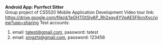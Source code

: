 **Android App: Purrfect Sitter** <br />
Group project of CS5520 Mobile Application Development
Video tour link: https://drive.google.com/file/d/1eGHTGtSIyAP_Rh2xqv4YVpAE5F6cnXvc/view?usp=sharing
Test accounts:
1. email: tatest@gmail.com, password: tatest
2. email: xingzhi@gmail.com, password: 123456